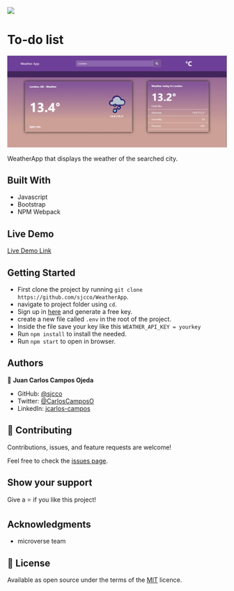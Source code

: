 ![](https://img.shields.io/badge/Microverse-blueviolet)

# To-do list

![screenshot](./screenshot.png)

WeatherApp that displays the weather of the searched city.

## Built With

- Javascript
- Bootstrap
- NPM Webpack

## Live Demo

[Live Demo Link](https://sjcco.github.io/WeatherApp/)


## Getting Started

- First clone the project by running `git clone https://github.com/sjcco/WeatherApp`.
- navigate to project folder using `cd`.
- Sign up in [here](https://openweathermap.org/) and generate a free key.
- create a new file called `.env` in the root of the project.
- Inside the file  save your key like this `WEATHER_API_KEY = yourkey`
- Run `npm install` to install the needed.
- Run `npm start` to open in browser.

## Authors

👤 **Juan Carlos Campos Ojeda**

- GitHub: [@sjcco](https://github.com/githubhandle)
- Twitter: [@CarlosCamposO](https://twitter.com/twitterhandle)
- LinkedIn: [jcarlos-campos](https://linkedin.com/jcarlos-campos)


## 🤝 Contributing

Contributions, issues, and feature requests are welcome!

Feel free to check the [issues page](http://github.com/sjcco/WeatherApp/issues/).

## Show your support

Give a ⭐️ if you like this project!

## Acknowledgments

- microverse team

## 📝 License

Available as open source under the terms of the [MIT](https://opensource.org/licenses/MIT) licence.